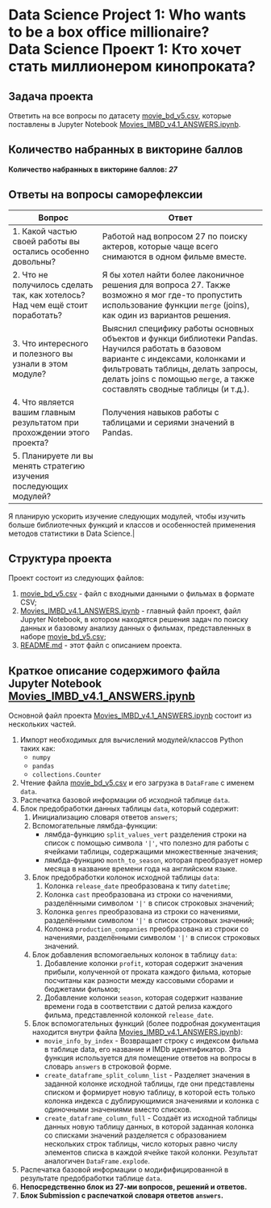 # Data Science Project 1: Who wants to be a box office millionaire?<br />Data Science Проект 1: Кто хочет стать миллионером кинопроката?

## Задача проекта

Ответить на все вопросы по датасету [movie_bd_v5.csv](movie_bd_v5.csv),
которые поставлены в Jupyter Notebook
[Movies_IMBD_v4.1_ANSWERS.ipynb](Movies_IMBD_v4.1_ANSWERS.ipynb).

## Количество набранных в викторине баллов

**Количество набранных в викторине баллов: _27_**

## Ответы на вопросы саморефлексии

|Вопрос|Ответ|
|------|-----|
|1. Какой частью своей работы вы остались особенно довольны?|Работой над вопросом 27 по поиску актеров, которые чаще всего снимаются в одном фильме вместе.|
|2. Что не получилось сделать так, как хотелось? Над чем ещё стоит поработать?|Я бы хотел найти более лаконичное решения для вопроса 27. Также возможно я мог где-то пропустить использование функции `merge` (joins), как один из вариантов решения.|
|3. Что интересного и полезного вы узнали в этом модуле?|Выяснил специфику работы основных объектов и функци библиотеки Pandas. Научился работать в базовом варианте с индексами, колонками и фильтровать таблицы, делать запросы, делать joins с помощью `merge`, а также составлять сводные таблицы (и т.д.).|
|4. Что является вашим главным результатом при прохождении этого проекта?|Получения навыков работы с таблицами и сериями значений в Pandas.|
|5. Планируете ли вы менять стратегию изучения последующих модулей?|
Я планирую ускорить изучение следующих модулей, чтобы изучить больше
библиотечных функций и классов и особенностей применения методов  статистики в Data Science.|

## Структура проекта
Проект состоит из следующих файлов:

1. [movie_bd_v5.csv](movie_bd_v5.csv) - файл с входными данными
   о фильмах в формате CSV;
2. [Movies_IMBD_v4.1_ANSWERS.ipynb](Movies_IMBD_v4.1_ANSWERS.ipynb) - 
   главный файл проект, файл Jupyter Notebook, в котором находятся
   решения задач по поиску данных и базовому анализу данных
   о фильмах, представленных в наборе
   [movie_bd_v5.csv](movie_bd_v5.csv);
3. [README.md](README.md) - этот файл с описанием проекта.

## Краткое описание содержимого файла Jupyter Notebook [Movies_IMBD_v4.1_ANSWERS.ipynb](Movies_IMBD_v4.1_ANSWERS.ipynb)

Основной файл проекта
[Movies_IMBD_v4.1_ANSWERS.ipynb](Movies_IMBD_v4.1_ANSWERS.ipynb)
состоит из нескольких частей.
1. Импорт необходимых для вычислений модулей/классов Python
   таких как:
   - `numpy`
   - `pandas`
   - `collections.Counter`
2. Чтение файла [movie_bd_v5.csv](movie_bd_v5.csv) и
   его загрузка в `DataFrame` с именем `data`.
3. Распечатка базовой информации об исходной таблице `data`.
4. Блок предобработки данных таблицы `data`, который содержит:
   1. Инициализацию словаря ответов `answers`;
   2. Вспомогательные лямбда-функции:
      - лямбда-функцию `split_values_vert` разделения строки на список
        с помощью символа `'|'`, что полезно для работы
        с ячейками таблицы, содержащими множественные значения;
      - лямбда-функцию `month_to_season`, которая преобразует
        номер месяца в название времени года на английском языке.
   3. Блок предобработки колонок исходной таблицы `data`:
      1. Колонка `release_date` преобразована к типу `datetime`;
      2. Колонка `cast` преобразована из строки со начениями,
         разделёнными символом `'|'` в список строковых значений;
      3. Колонка `genres` преобразована из строки со начениями,
         разделёнными символом `'|'` в список строковых значений;
      4. Колонка `production_companies` преобразована из строки
         со начениями, разделёнными символом `'|'` в
         список строковых значений.
   4. Блок добавления вспомогаельных колонок в таблицу `data`:
      1. Добавление колонки `profit`, которая содержит
         значения прибыли, колученной от проката каждого фильма,
         которые посчитаны как разности
         между кассовыми сборами и бюджетами фильмов;
      2. Добавление колонки `season`, которая содержит
         название времени года в соответствии с датой релиза
         каждого фильма, представленной колонкой `release_date`.
   5. Блок вспомогательных функций
      (более подробная документация находится внутри файла
      [Movies_IMBD_v4.1_ANSWERS.ipynb](Movies_IMBD_v4.1_ANSWERS.ipynb)):
      - `movie_info_by_index` - Возвращает строку с индексом фильма в
        таблице data, его название и IMDb идентификатор. Эта функция
        используется для помещение ответов на вопросы в словарь
        `answers` в строковой форме.
      - `create_dataframe_split_column_list` - Разделяет значения в
        заданной колонке исходной таблицы, где они представлены
        списком и формирует новую таблицу, в которой есть только
        колонка индекса с дублирующимися значениями и
        колонка с одиночными значениями вместо списков.
      - `create_dataframe_column_full` - Создаёт из исходной таблицы
        данных новую таблицу данных, в которой заданная колонка со
        списками значений разделяется с образованием нескольких строк 
        таблицы, число которых равно числу элементов списка в каждой 
        ячейке такой колонки. Результат аналогичен `DataFrame.explode`.
5. Распечатка базовой информации о модифифицированной в результате
   предобработки таблице `data`.
6. **Непосредственно блок из 27-ми вопросов, решений и ответов.**
7. **Блок Submission с распечаткой словаря ответов `answers`.**